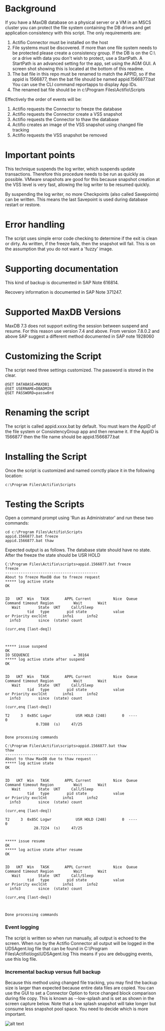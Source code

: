# Background

If you have a MaxDB database on a physical server or a VM in an MSCS cluster you can protect the file system containing the DB drives and get application consistency with this script. The only requirements are:

1)  Actifio Connector must be installed on the host
2)  File systems must be discovered.   If more than one file system needs to be protected please create a consistency group.  If the DB is on the C:\ or a drive with data you don't wish to protect, use a StartPath.  A StartPath is an advanced setting for the app, set using the AGM GUI.   A screen shot showing this is located at the bottom of this readme.
3)  The bat file in this repo must be renamed to match the APPID, so if the appid is 1566877, then the bat file should be named appid.1566877.bat   You can use the CLI command reportapps to display App IDs.
4)  The renamed bat file should be in c:\Program Files\Actifio\Scripts

Effectively the order of events will be:

1)  Actifio requests the Connector to freeze the database
2)  Actifio requests the Connector create a VSS snapshot
3)  Actifio requests the Connector to thaw the database
4)  Actifio creates an image of the VSS snapshot using changed file tracking
5)  Actifio requests the VSS snapshot be removed

# Important points

This technique suspends the log writer, which suspends update transactions.  Therefore this procedure needs to be run as quickly as possible.  VMware snapshots are good for this because snapshot creation at the VSS level is very fast, allowing the log writer to be resumed quickly.

By suspending the log writer, no more Checkpoints (also called Savepoints) can be written.  This means the last Savepoint is used during database restart or restore.

# Error handling

The script uses simple error code checking to determine if the exit is clean or dirty.   As written, if the freeze fails, then the snapshot will fail.   This is on the assumption that you do not want a 'fuzzy' image.    

# Supporting documentation

This kind of backup is documented in SAP Note 616814.

Recovery information is documented in SAP Note 371247.  

# Supported MaxDB Versions

MaxDB 7.3 does not support exiting the session between suspend and resume.  For this reason use version 7.4 and above.
From version 7.8.0.2 and above SAP suggest a different method documented in SAP note 1928060

# Customizing the Script

The script need three settings customized.   The password is stored in the clear.

```
@SET DATABASE=MAXDB1
@SET USERNAME=DBADMIN
@SET PASSWORD=passw0rd
```

# Renaming the script

The script is called appid.xxxx.bat by default.   You must learn the AppID of the file system or ConsistencyGroup app and then rename it.   If the AppID is 1566877 then the file name should be appid.1566877.bat

# Installing the Script

Once the script is customized and named corrctly place it in the following location:
```
c:\Program Files\Actifio\Scripts
```

# Testing the Scripts

Open a command prompt using 'Run as Administrator' and run these two commands:
```
cd c:\Program Files\Actifio\Scripts
appid.1566877.bat freeze
appid.1566877.bat thaw
```
Expected output is as follows.
The database state should have no state.  After the freeze the state should be USR HOLD
```
C:\Program Files\Actifio\scripts>appid.1566877.bat freeze
freeze
------------------------------------------
About to freeze MaxDB due to freeze request
***** log active state
OK


ID   UKT  Win   TASK       APPL Current          Nice  Queue          Command timeout Region         Wait       Wait
   Wait        State  UKT     Call/Sleep
          tid   type        pid state            value                    or Priority exclCnt       info1      info2
  info3        since  (state) count
                                                                (curr,enq [last-deq])



***** issue suspend
OK
IO SEQUENCE                    = 30164
***** log active state after suspend
OK


ID   UKT  Win   TASK       APPL Current          Nice  Queue          Command timeout Region         Wait       Wait
   Wait        State  UKT     Call/Sleep
          tid   type        pid state            value                    or Priority exclCnt       info1      info2
  info3        since  (state) count
                                                                (curr,enq [last-deq])

T2     3  0x85C Logwr           USR HOLD (248)       0  ----                          0
              0.7388  (s)     47/25


Done processing commands

C:\Program Files\Actifio\scripts>appid.1566877.bat thaw
thaw
------------------------------------------
About to thaw MaxDB due to thaw request
***** log active state
OK


ID   UKT  Win   TASK       APPL Current          Nice  Queue          Command timeout Region         Wait       Wait
   Wait        State  UKT     Call/Sleep
          tid   type        pid state            value                    or Priority exclCnt       info1      info2
  info3        since  (state) count
                                                                (curr,enq [last-deq])

T2     3  0x85C Logwr           USR HOLD (248)       0  ----                          0
             28.7224  (s)     47/25


***** issue resume
OK
***** log active state after resume
OK


ID   UKT  Win   TASK       APPL Current          Nice  Queue          Command timeout Region         Wait       Wait
   Wait        State  UKT     Call/Sleep
          tid   type        pid state            value                    or Priority exclCnt       info1      info2
  info3        since  (state) count
                                                                (curr,enq [last-deq])



Done processing commands
```
### Event logging
The script is written so when run manually, all output is echoed to the screen.   When run by the Actifio Connector all output will be logged in the UDSAgent.log file that can be found in C:\Program Files\Actifio\logs\UDSAgent.log
This means if you are debugging events, use this log file.


### Incremental backup versus full backup

Because this method using changed file tracking, you may find the backup size is larger than expected because entire data files are copied.    You can use the GUI to set a Connector Option to force changed block comparison during file copy.  This is known as --low-splash and is set as shown in the screen capture below.  Note that a low splash snapshot will take longer but consume less snapshot pool space.   You need to decide which is more important.

![alt text](https://github.com/Actifio/MaxDBFileSystemBackup/blob/master/images/2019-04-16_12-55-05.jpg)
